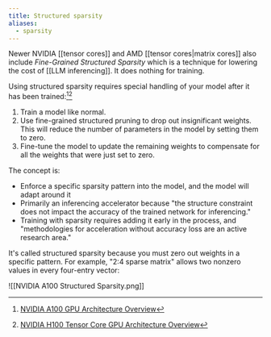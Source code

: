 ```yaml
---
title: Structured sparsity
aliases:
  - sparsity
---
```

Newer NVIDIA [[tensor cores]] and AMD [[tensor cores|matrix cores]] also include _Fine-Grained Structured Sparsity_ which is a technique for lowering the cost of [[LLM inferencing]]. It does nothing for training.

Using structured sparsity requires special handling of your model after it has been trained:[^3][^4]

1. Train a model like normal.
2. Use fine-grained structured pruning to drop out insignificant weights. This will reduce the number of parameters in the model by setting them to zero.
3. Fine-tune the model to update the remaining weights to compensate for all the weights that were just set to zero.

The concept is:

- Enforce a specific sparsity pattern into the model, and the model will adapt around it
- Primarily an inferencing accelerator because "the structure constraint does not impact the accuracy of the trained network for inferencing."
- Training with sparsity requires adding it early in the process, and "methodologies for acceleration without accuracy loss are an active research area."

It's called structured sparsity because you must zero out weights in a specific pattern. For example, "2:4 sparse matrix" allows two nonzero values in every four-entry vector:

![[NVIDIA A100 Structured Sparsity.png]]



[^3]: [NVIDIA A100 GPU Architecture Overview](https://images.nvidia.com/aem-dam/en-zz/Solutions/data-center/nvidia-ampere-architecture-whitepaper.pdf)
[^4]: [NVIDIA H100 Tensor Core GPU Architecture Overview](https://resources.nvidia.com/en-us-tensor-core?ncid=no-ncid)
[^7]: [Accelerating Inference with Sparsity Using the NVIDIA Ampere Architecture and NVIDIA TensorRT | NVIDIA Technical Blog](https://developer.nvidia.com/blog/accelerating-inference-with-sparsity-using-ampere-and-tensorrt/)